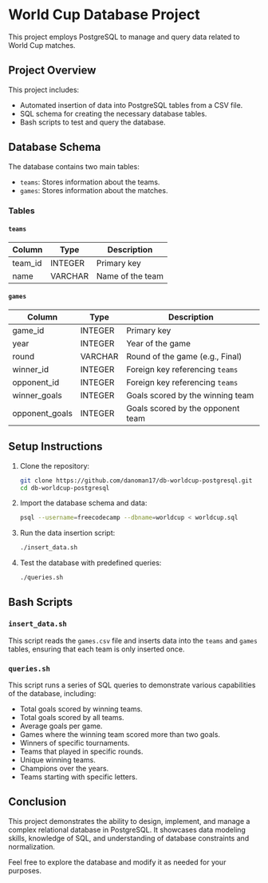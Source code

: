 # World Cup Database Project

This project employs PostgreSQL to manage and query data related to World Cup matches.

## Project Overview

This project includes:
- Automated insertion of data into PostgreSQL tables from a CSV file.
- SQL schema for creating the necessary database tables.
- Bash scripts to test and query the database.

## Database Schema

The database contains two main tables:
- `teams`: Stores information about the teams.
- `games`: Stores information about the matches.

### Tables

#### `teams`
| Column  | Type    | Description            |
|---------|---------|------------------------|
| team_id | INTEGER | Primary key            |
| name    | VARCHAR | Name of the team       |

#### `games`
| Column         | Type    | Description                       |
|----------------|---------|-----------------------------------|
| game_id        | INTEGER | Primary key                       |
| year           | INTEGER | Year of the game                  |
| round          | VARCHAR | Round of the game (e.g., Final)   |
| winner_id      | INTEGER | Foreign key referencing `teams`   |
| opponent_id    | INTEGER | Foreign key referencing `teams`   |
| winner_goals   | INTEGER | Goals scored by the winning team  |
| opponent_goals | INTEGER | Goals scored by the opponent team |

## Setup Instructions

1. Clone the repository:
    ```bash
    git clone https://github.com/danoman17/db-worldcup-postgresql.git
    cd db-worldcup-postgresql
    ```

2. Import the database schema and data:
    ```bash
    psql --username=freecodecamp --dbname=worldcup < worldcup.sql
    ```

3. Run the data insertion script:
    ```bash
    ./insert_data.sh
    ```

4. Test the database with predefined queries:
    ```bash
    ./queries.sh
    ```

## Bash Scripts

### `insert_data.sh`

This script reads the `games.csv` file and inserts data into the `teams` and `games` tables, ensuring that each team is only inserted once.

### `queries.sh`

This script runs a series of SQL queries to demonstrate various capabilities of the database, including:
- Total goals scored by winning teams.
- Total goals scored by all teams.
- Average goals per game.
- Games where the winning team scored more than two goals.
- Winners of specific tournaments.
- Teams that played in specific rounds.
- Unique winning teams.
- Champions over the years.
- Teams starting with specific letters.

## Conclusion

This project demonstrates the ability to design, implement, and manage a complex relational database in PostgreSQL. It showcases data modeling skills, knowledge of SQL, and understanding of database constraints and normalization.

Feel free to explore the database and modify it as needed for your purposes.

